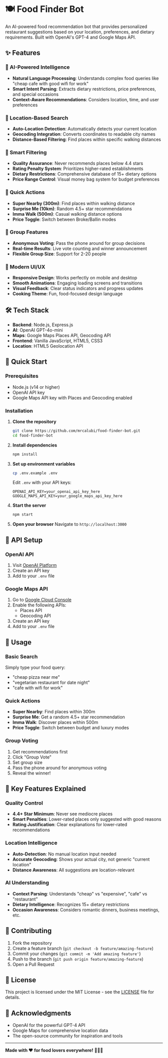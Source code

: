 # 🍽️ Food Finder Bot

An AI-powered food recommendation bot that provides personalized restaurant suggestions based on your location, preferences, and dietary requirements. Built with OpenAI's GPT-4 and Google Maps API.

## ✨ Features

### 🤖 AI-Powered Intelligence
- **Natural Language Processing**: Understands complex food queries like "cheap cafe with good wifi for work"
- **Smart Intent Parsing**: Extracts dietary restrictions, price preferences, and special occasions
- **Context-Aware Recommendations**: Considers location, time, and user preferences

### 📍 Location-Based Search
- **Auto-Location Detection**: Automatically detects your current location
- **Geocoding Integration**: Converts coordinates to readable city names
- **Distance-Based Filtering**: Find places within specific walking distances

### 🎯 Smart Filtering
- **Quality Assurance**: Never recommends places below 4.4 stars
- **Rating Penalty System**: Prioritizes higher-rated establishments
- **Dietary Restrictions**: Comprehensive database of 15+ dietary options
- **Price Range Control**: Visual money bag system for budget preferences

### 🚀 Quick Actions
- **Super Nearby (300m)**: Find places within walking distance
- **Surprise Me (10km)**: Random 4.5+ star recommendations
- **Imma Walk (500m)**: Casual walking distance options
- **Price Toggle**: Switch between Broke/Ballin modes

### 👥 Group Features
- **Anonymous Voting**: Pass the phone around for group decisions
- **Real-time Results**: Live vote counting and winner announcement
- **Flexible Group Size**: Support for 2-20 people

### 🎨 Modern UI/UX
- **Responsive Design**: Works perfectly on mobile and desktop
- **Smooth Animations**: Engaging loading screens and transitions
- **Visual Feedback**: Clear status indicators and progress updates
- **Cooking Theme**: Fun, food-focused design language

## 🛠️ Tech Stack

- **Backend**: Node.js, Express.js
- **AI**: OpenAI GPT-4o-mini
- **Maps**: Google Maps Places API, Geocoding API
- **Frontend**: Vanilla JavaScript, HTML5, CSS3
- **Location**: HTML5 Geolocation API

## 🚀 Quick Start

### Prerequisites
- Node.js (v14 or higher)
- OpenAI API key
- Google Maps API key with Places and Geocoding enabled

### Installation

1. **Clone the repository**
   ```bash
   git clone https://github.com/mrcalubi/food-finder-bot.git
   cd food-finder-bot
   ```

2. **Install dependencies**
   ```bash
   npm install
   ```

3. **Set up environment variables**
   ```bash
   cp .env.example .env
   ```
   
   Edit `.env` with your API keys:
   ```env
   OPENAI_API_KEY=your_openai_api_key_here
   GOOGLE_MAPS_API_KEY=your_google_maps_api_key_here
   ```

4. **Start the server**
   ```bash
   npm start
   ```

5. **Open your browser**
   Navigate to `http://localhost:3000`

## 🔧 API Setup

### OpenAI API
1. Visit [OpenAI Platform](https://platform.openai.com/)
2. Create an API key
3. Add to your `.env` file

### Google Maps API
1. Go to [Google Cloud Console](https://console.cloud.google.com/)
2. Enable the following APIs:
   - Places API
   - Geocoding API
3. Create an API key
4. Add to your `.env` file

## 📱 Usage

### Basic Search
Simply type your food query:
- "cheap pizza near me"
- "vegetarian restaurant for date night"
- "cafe with wifi for work"

### Quick Actions
- **Super Nearby**: Find places within 300m
- **Surprise Me**: Get a random 4.5+ star recommendation
- **Imma Walk**: Discover places within 500m
- **Price Toggle**: Switch between budget and luxury modes

### Group Voting
1. Get recommendations first
2. Click "Group Vote"
3. Set group size
4. Pass the phone around for anonymous voting
5. Reveal the winner!

## 🎯 Key Features Explained

### Quality Control
- **4.4+ Star Minimum**: Never see mediocre places
- **Smart Penalties**: Lower-rated places only suggested with good reasons
- **Rating Justification**: Clear explanations for lower-rated recommendations

### Location Intelligence
- **Auto-Detection**: No manual location input needed
- **Accurate Geocoding**: Shows your actual city, not generic "current location"
- **Distance Awareness**: All suggestions are location-relevant

### AI Understanding
- **Context Parsing**: Understands "cheap" vs "expensive", "cafe" vs "restaurant"
- **Dietary Intelligence**: Recognizes 15+ dietary restrictions
- **Occasion Awareness**: Considers romantic dinners, business meetings, etc.

## 🤝 Contributing

1. Fork the repository
2. Create a feature branch (`git checkout -b feature/amazing-feature`)
3. Commit your changes (`git commit -m 'Add amazing feature'`)
4. Push to the branch (`git push origin feature/amazing-feature`)
5. Open a Pull Request

## 📄 License

This project is licensed under the MIT License - see the [LICENSE](LICENSE) file for details.

## 🙏 Acknowledgments

- OpenAI for the powerful GPT-4 API
- Google Maps for comprehensive location data
- The open-source community for inspiration and tools

---

**Made with ❤️ for food lovers everywhere!** 🍕🍜🍔